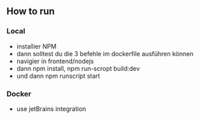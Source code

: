 
## How to run 

### Local

- installier NPM
- dann solltest du die 3 befehle im dockerfile ausführen können
- navigier in frontend/nodejs
- dann npm install, npm run-scropt build:dev
- und dann npm runscript start

### Docker

- use jetBrains integration